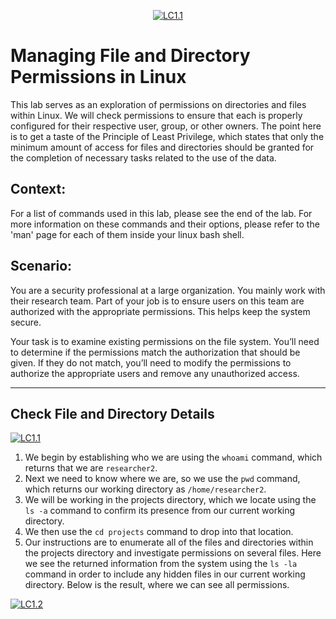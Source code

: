 <p align="center">
<a href="https://imgur.com/a/brXGfFp"><img src="https://imgur.com/a/brXGfFp" title="LC1.1" /></a>
</p>

# Managing File and Directory Permissions in Linux
This lab serves as an exploration of permissions on directories and files within Linux. We will check permissions to ensure that each is properly configured for their respective user, group, or other owners. The point here is to get a taste of the Principle of Least Privilege, which states that only the minimum amount of access for files and directories should be granted for the completion of necessary tasks related to the use of the data. 

## Context:

For a list of commands used in this lab, please see the end of the lab. For more information on these commands and their options, please refer to the 'man' page for each of them inside your linux bash shell. 

## Scenario:
You are a security professional at a large organization. You mainly work with their research team. Part of your job is to ensure users on this team are authorized with the appropriate permissions. This helps keep the system secure. 

Your task is to examine existing permissions on the file system. You’ll need to determine if the permissions match the authorization that should be given. If they do not match, you’ll need to modify the permissions to authorize the appropriate users and remove any unauthorized access.

---
## Check File and Directory Details

<a href="https://imgur.com/n7Aj3yK"><img src="https://i.imgur.com/n7Aj3yK.jpg" title="LC1.1" /></a>

1. We begin by establishing who we are using the `whoami` command, which returns that we are `researcher2`. 
2. Next we need to know where we are, so we use the `pwd` command, which returns our working directory as `/home/researcher2`. 
3. We will be working in the projects directory, which we locate using the `ls -a` command to confirm its presence from our current working directory. 
4. We then use the `cd projects` command to drop into that location. 
5. Our instructions are to enumerate all of the files and directories within the projects directory and investigate permissions on several files. Here we see the returned information from the system using the `ls -la` command in order to include any hidden files in our current working directory. Below is the result, where we can see all permissions. 

<a href="https://imgur.com/bxGt1Ox"><img src="https://i.imgur.com/bxGt1Ox.jpg" title="LC1.2" /></a>


